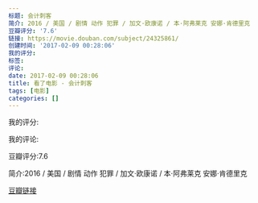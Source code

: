 ```yaml
---
标题: 会计刺客
简介: 2016 / 美国 / 剧情 动作 犯罪 / 加文·欧康诺 / 本·阿弗莱克 安娜·肯德里克
豆瓣评分: '7.6'
链接: https://movie.douban.com/subject/24325861/
创建时间: '2017-02-09 00:28:06'
我的评分:
标签:
评论:
date: 2017-02-09 00:28:06
title: 看了电影 - 会计刺客
tags: [电影]
categories: []
---
```


我的评分:

我的评论:

豆瓣评分:7.6

简介:2016 / 美国 / 剧情 动作 犯罪 / 加文·欧康诺 / 本·阿弗莱克 安娜·肯德里克

[豆瓣链接](https://movie.douban.com/subject/24325861/)

